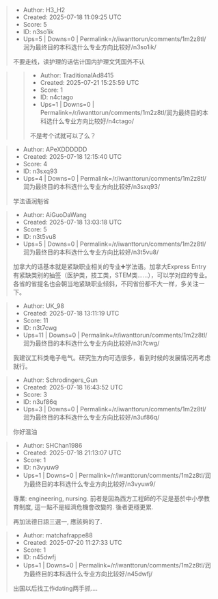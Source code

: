 > - Author: H3_H2
> - Created: 2025-07-18 11:09:25 UTC
> - Score: 5
> - ID: n3so1ik
> - Ups=5 | Downs=0 | Permalink=/r/iwanttorun/comments/1m2z8tl/润为最终目的本科选什么专业方向比较好/n3so1ik/
>
> 不要走线，读护理的话估计国内护理文凭国外不认

>> - Author: TraditionalAd8415
>> - Created: 2025-07-21 15:25:59 UTC
>> - Score: 1
>> - ID: n4ctago
>> - Ups=1 | Downs=0 | Permalink=/r/iwanttorun/comments/1m2z8tl/润为最终目的本科选什么专业方向比较好/n4ctago/
>>
>> 不是考个试就可以了么？

> - Author: APeXDDDDDD
> - Created: 2025-07-18 12:15:40 UTC
> - Score: 4
> - ID: n3sxq93
> - Ups=4 | Downs=0 | Permalink=/r/iwanttorun/comments/1m2z8tl/润为最终目的本科选什么专业方向比较好/n3sxq93/
>
> 学法语润魁省

> - Author: AiGuoDaWang
> - Created: 2025-07-18 13:03:18 UTC
> - Score: 5
> - ID: n3t5vu8
> - Ups=5 | Downs=0 | Permalink=/r/iwanttorun/comments/1m2z8tl/润为最终目的本科选什么专业方向比较好/n3t5vu8/
>
> 加拿大的话基本就是紧缺职业相关的专业➕学法语。加拿大Express Entry有紧缺类别的抽签（医护类，技工类，STEM类......），可以学对应的专业。各省的省提名也会朝当地紧缺职业倾斜，不同省份都不大一样，多关注一下。

> - Author: UK_98
> - Created: 2025-07-18 13:11:19 UTC
> - Score: 11
> - ID: n3t7cwg
> - Ups=11 | Downs=0 | Permalink=/r/iwanttorun/comments/1m2z8tl/润为最终目的本科选什么专业方向比较好/n3t7cwg/
>
> 我建议工科类电子电气。研究生方向可选很多，看到时候的发展情况再考虑就行。

> - Author: Schrodingers_Gun
> - Created: 2025-07-18 16:43:52 UTC
> - Score: 3
> - ID: n3uf86q
> - Ups=3 | Downs=0 | Permalink=/r/iwanttorun/comments/1m2z8tl/润为最终目的本科选什么专业方向比较好/n3uf86q/
>
> 你好温油

> - Author: SHChan1986
> - Created: 2025-07-18 21:13:07 UTC
> - Score: 1
> - ID: n3vyuw9
> - Ups=1 | Downs=0 | Permalink=/r/iwanttorun/comments/1m2z8tl/润为最终目的本科选什么专业方向比较好/n3vyuw9/
>
> 專業: engineering, nursing. 前者是因為西方工程師的不足是基於中小學教育制度, 這一點不是經濟危機會改變的. 後者更穩更累.
> 
> 再加法德日語三選一, 應該夠的了.

> - Author: matchafrappe88
> - Created: 2025-07-20 11:27:33 UTC
> - Score: 1
> - ID: n45dwfj
> - Ups=1 | Downs=0 | Permalink=/r/iwanttorun/comments/1m2z8tl/润为最终目的本科选什么专业方向比较好/n45dwfj/
>
> 出国以后找工作dating两手抓....

